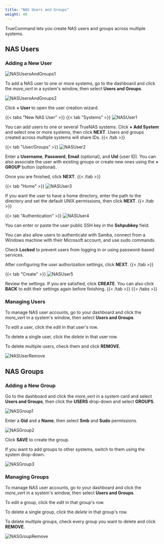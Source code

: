 ```yaml
---
title: "NAS Users and Groups"
weight: 40
---
```


TrueCommand lets you create NAS users and groups across multiple systems.

## NAS Users

### Adding a New User

![NASUsersAndGroups1](/images/TrueCommand/2.0/NASUsersAndGroups1.png "Users and Groups")

To add a NAS user to one or more systems, go to the dashboard and click the <i class="material-icons" aria-hidden="true" >more_vert</i> in a system's window, then select **Users and Groups**.

![NASUsersAndGroups2](/images/TrueCommand/2.0/NASUsersAndGroups2.png "Users and Groups Screen")

Click **+ User** to open the user creation wizard.

{{< tabs "New NAS User" >}}
{{< tab "Systems" >}}
![NASUser1](/images/TrueCommand/2.0/NASUser1.png "Creating a New NAS User")

You can add users to one or several TrueNAS systems. 
Click **+ Add System** and select one or more systems, then click **NEXT**. Users and groups created across multiple systems will share IDs.
{{< /tab >}}

{{< tab "User/Groups" >}}
![NASUser2](/images/TrueCommand/2.0/NASUser2.png "Creating a New NAS User")

Enter a **Username**, **Password**, **Email** (optional), and **Uid** (user ID). You can also associate the user with existing groups or create new ones using the **+ GROUP** button (optional). 

Once you are finished, click **NEXT**.
{{< /tab >}}

{{< tab "Home" >}}
![NASUser3](/images/TrueCommand/2.0/NASUser3.png "Creating a New NAS User")

If you want the user to have a home directory, enter the path to the directory and set the default UNIX permissions, then click **NEXT**.
{{< /tab >}}

{{< tab "Authentication" >}}
![NASUser4](/images/TrueCommand/2.0/NASUser4.png "Creating a New NAS User")

You can enter or paste the user public SSH key in the **Sshpubkey** field.

You can also allow users to authenticate with Samba, connect from a Windows machine with their Microsoft account, and use sudo commands. 

Check **Locked** to prevent users from logging in or using password-based services. 

After configuring the user authorization settings, click **NEXT**.
{{< /tab >}}

{{< tab "Create" >}}
![NASUser5](/images/TrueCommand/2.0/NASUser5.png "Creating a New NAS User")

Review the settings. If you are satisfied, click **CREATE**. You can also click **BACK** to edit their settings again before finishing.
{{< /tab >}}
{{< /tabs >}}

### Managing Users

To manage NAS user accounts, go to your dashboard and click the <i class="material-icons" aria-hidden="true" >more_vert</i> in a system's window, then select **Users and Groups**.

To edit a user, click the <i class="material-icons" aria-hidden="true" title="Configure">edit</i> in that user's row.

To delete a single user, click the <i class="material-icons" aria-hidden="true" title="Delete">delete</i> in that user row.

To delete multiple users, check them and click **REMOVE**.

![NASUserRemove](/images/TrueCommand/2.0/NASUserRemove.png "Removing multiple NAS users")

## NAS Groups

### Adding a New Group

Go to the dashboard and click the <i class="material-icons" aria-hidden="true" >more_vert</i> in a system card and select **Users and Groups**, then click the **USERS** drop-down and select **GROUPS**. 

![NASGroup1](/images/TrueCommand/2.0/NASGroup1.png "Creating a New NAS Group")

Enter a **Gid** and a **Name**, then select **Smb** and **Sudo** permissions. 

![NASGroup2](/images/TrueCommand/2.0/NASGroup2.png "Creating a New NAS Group")

Click **SAVE** to create the group.

If you want to add groups to other systems, switch to them using the system drop-down.

![NASGroup3](/images/TrueCommand/2.0/NASGroup3.png "Creating a New NAS Group on a Different System")

### Managing Groups

To manage NAS user accounts, go to your dashboard and click the <i class="material-icons" aria-hidden="true" >more_vert</i> in a system's window, then select **Users and Groups**.

To edit a group, click the <i class="material-icons" aria-hidden="true" title="Configure">edit</i> in that group's row.

To delete a single group, click the <i class="material-icons" aria-hidden="true" title="Delete">delete</i> in that group's row.

To delete multiple groups, check every group you want to delete and click **REMOVE**.

![NASGroupRemove](/images/TrueCommand/2.0/NASGroupRemove.png "Removing multiple NAS groups")